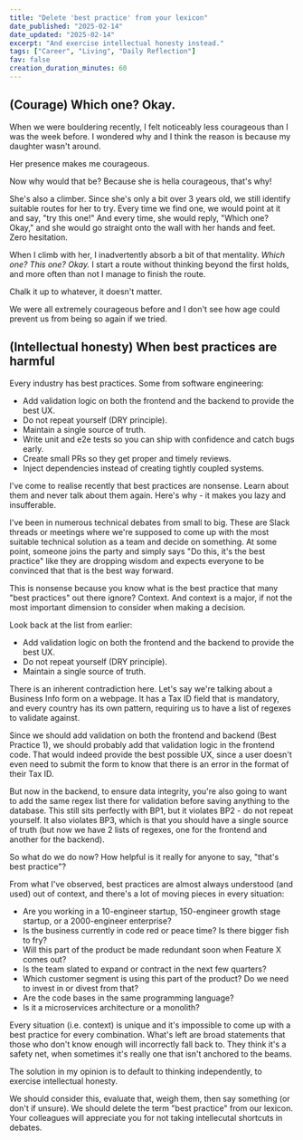 ```yaml
---
title: "Delete 'best practice' from your lexicon"
date_published: "2025-02-14"
date_updated: "2025-02-14"
excerpt: "And exercise intellectual honesty instead."
tags: ["Career", "Living", "Daily Reflection"]
fav: false
creation_duration_minutes: 60
---
```


## (Courage) Which one? Okay.

When we were bouldering recently, I felt noticeably less courageous than I was the week before. I wondered why and I think the reason is because my daughter wasn't around.

Her presence makes me courageous.

Now why would that be? Because she is hella courageous, that's why!

She's also a climber. Since she's only a bit over 3 years old, we still identify suitable routes for her to try. Every time we find one, we would point at it and say, "try this one!" And every time, she would reply, "Which one? Okay," and she would go straight onto the wall with her hands and feet. Zero hesitation.

When I climb with her, I inadvertently absorb a bit of that mentality. _Which one? This one? Okay._ I start a route without thinking beyond the first holds, and more often than not I manage to finish the route.

Chalk it up to whatever, it doesn't matter.

We were all extremely courageous before and I don't see how age could prevent us from being so again if we tried.

## (Intellectual honesty) When best practices are harmful

Every industry has best practices. Some from software engineering:

- Add validation logic on both the frontend and the backend to provide the best UX.
- Do not repeat yourself (DRY principle).
- Maintain a single source of truth.
- Write unit and e2e tests so you can ship with confidence and catch bugs early.
- Create small PRs so they get proper and timely reviews.
- Inject dependencies instead of creating tightly coupled systems.

I've come to realise recently that best practices are nonsense. Learn about them and never talk about them again. Here's why - it makes you lazy and insufferable.

I've been in numerous technical debates from small to big. These are Slack threads or meetings where we're supposed to come up with the most suitable technical solution as a team and decide on something. At some point, someone joins the party and simply says "Do this, it's the best practice" like they are dropping wisdom and expects everyone to be convinced that that is the best way forward.

This is nonsense because you know what is the best practice that many "best practices" out there ignore? Context. And context is a major, if not the most important dimension to consider when making a decision.

Look back at the list from earlier:

- Add validation logic on both the frontend and the backend to provide the best UX.
- Do not repeat yourself (DRY principle).
- Maintain a single source of truth.

There is an inherent contradiction here. Let's say we're talking about a Business Info form on a webpage. It has a Tax ID field that is mandatory, and every country has its own pattern, requiring us to have a list of regexes to validate against.

Since we should add validation on both the frontend and backend (Best Practice 1), we should probably add that validation logic in the frontend code. That would indeed provide the best possible UX, since a user doesn't even need to submit the form to know that there is an error in the format of their Tax ID.

But now in the backend, to ensure data integrity, you're also going to want to add the same regex list there for validation before saving anything to the database. This still sits perfectly with BP1, but it violates BP2 - do not repeat yourself. It also violates BP3, which is that you should have a single source of truth (but now we have 2 lists of regexes, one for the frontend and another for the backend).

So what do we do now? How helpful is it really for anyone to say, "that's best practice"?

From what I've observed, best practices are almost always understood (and used) out of context, and there's a lot of moving pieces in every situation:

- Are you working in a 10-engineer startup, 150-engineer growth stage startup, or a 2000-engineer enterprise?
- Is the business currently in code red or peace time? Is there bigger fish to fry?
- Will this part of the product be made redundant soon when Feature X comes out?
- Is the team slated to expand or contract in the next few quarters?
- Which customer segment is using this part of the product? Do we need to invest in or divest from that?
- Are the code bases in the same programming language?
- Is it a microservices architecture or a monolith?

Every situation (i.e. context) is unique and it's impossible to come up with a best practice for every combination. What's left are broad statements that those who don't know enough will incorrectly fall back to. They think it's a safety net, when sometimes it's really one that isn't anchored to the beams.

The solution in my opinion is to default to thinking independently, to exercise intellectual honesty.

We should consider this, evaluate that, weigh them, then say something (or don't if unsure). We should delete the term "best practice" from our lexicon. Your colleagues will appreciate you for not taking intellecutal shortcuts in debates.
